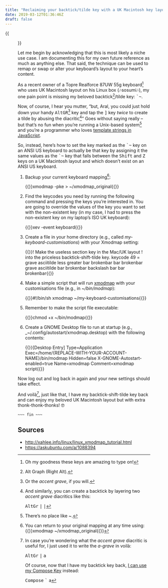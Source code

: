 ```yaml
---
title: "Reclaiming your backtick/tilde key with a UK Macintosh key layout on an ANSI US Keyboard in GNOME"
date: 2019-03-12T01:36:46Z
draft: false
---
```


{{<figure src="topre-realforce-87uw55g.jpeg" alt="A Topre Realforce 87UW 55g ANSI US layout keyboard with white and grey keys and a Filco wooden wrist rest." caption="Thonk, thonk, thonk!">}}

Let me begin by acknowledging that this is most likely a niche use case. I am documenting this for my own future reference as much as anything else. That said, the technique can be used to remap or swap or alter your keyboard’s layout to your heart’s content.

As a recent owner of a Topre Realforce 87UW 55g keyboard[^1] who uses UK Macintosh layout on his Linux box (🎶sosumi🎶), my one pain point is missing my beloved backtick[^2]/tilde key: <kbd>\`~</kbd>.

Now, of course, I hear you mutter, “but, Aral, you could just hold down your handy <kbd>AltGR</kbd>[^3] key and tap the <kbd>\]</kbd> key _twice_ to create a tilde by abusing the diacritic[^4]” Goes without saying really – but that’s no fun when you’re running a Unix-based system[^5] and you’re a programmer who loves [template strings in JavaScript](http://tc39wiki.calculist.org/es6/template-strings/).

So, instead, here’s how to set the key marked as the <kbd>\`~</kbd> key on an ANSI US keyboard to actually be that key by assigning it the same values as the <kbd>\`~</kbd> key that falls between the <kbd>Shift</kbd> and <kbd>Z</kbd> keys on a UK Macintosh layout and which doesn’t exist on an ANSI US keyboard.

1. Backup your current keyboard mapping[^6]:

    {{<highlight sh>}}xmodmap -pke > ~/xmodmap_original{{</highlight>}}

2. Find the keycodes you need by running the following command and pressing the keys you’re interested in. You are going to override the values of the key you want to set with the non-existent key (in my case, I had to press the non-existent key on my laptop’s ISO UK keyboard):

    {{<highlight sh>}}xev -event keyboard{{</highlight>}}

3. Create a file in your home directory (e.g., called _my-keyboard-customisations_) with your Xmodmap setting:

    {{<highlight sh>}}! Make the useless section key in the Mac/UK layout
! into the priceless backtick-shift-tilde key.
keycode  49 = grave asciitilde less greater bar brokenbar bar brokenbar grave asciitilde bar brokenbar backslash bar bar brokenbar{{</highlight>}}

4. Make a simple script that will run [xmodmap](https://linux.die.net/man/1/xmodmap) with your customisations file (e.g., in _~/bin/modmap_):

    {{<highlight sh>}}#!/bin/sh
xmodmap ~/my-keyboard-customisations{{</highlight>}}

5. Remember to make the script file executable:

    {{<highlight sh>}}chmod +x ~/bin/modmap{{</highlight>}}

6. Create a GNOME Desktop file to run at startup (e.g., _~/.config/autostart/xmodmap.desktop) with the following contents:

    {{<highlight sh>}}[Desktop Entry]
Type=Application
Exec=/home/{REPLACE-WITH-YOUR-ACCOUNT-NAME}/bin/modmap
Hidden=false
X-GNOME-Autostart-enabled=true
Name=xmodmap
Comment=xmodmap script{{</highlight>}}

Now log out and log back in again and your new settings should take effect.

And voilà[^7], just like that, I have my backtick-shift-tilde key back and can enjoy my beloved UK Macintosh layout but with extra thonk-thonk-thonks! 🤓

`~~~ fin ~~~`

## Sources

  - http://xahlee.info/linux/linux_xmodmap_tutorial.html
  - https://askubuntu.com/a/1088394

[^1]: Oh my goodness these keys are amazing to type on!

[^2]: Alt Graph (Right Alt).

[^3]: Or the _accent grave_, if you will.

[^4]: And similarly, you can create a backtick by layering two _accent grave_ diacritics like this:

    <kbd>AltGr</kbd> <kbd>|</kbd> <kbd>|</kbd>

[^5]: There’s no place like ~.

[^6]: You can return to your original mapping at any time using: {{<highlight sh>}}xmodmap ~/xmodmap_original{{</highlight>}}

[^7]: In case you’re wondering what the _accent grave_ diacritic is useful for, I just used it to write the _a-grave_ in voilà:

    <kbd>AltGr</kbd> <kbd>|</kbd> <kbd>a</kbd>

    Of course, now that I have my backtick key back, [I can use my Compose Key](https://ar.al/2018/07/18/typographical-typing-habits-for-linux/) instead:

    <kbd>Compose</kbd> <kbd>`</kbd> <kbd>a</kbd>